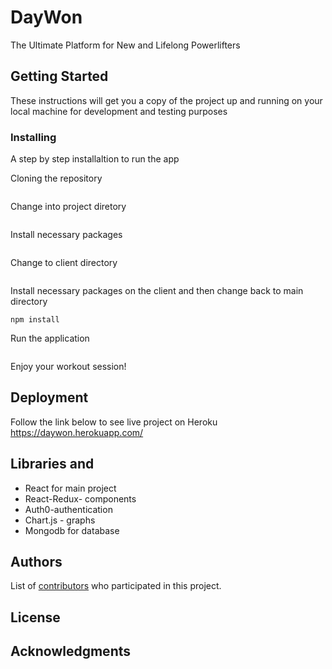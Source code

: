 # DayWon
The Ultimate Platform for New and Lifelong Powerlifters

## Getting Started

These instructions will get you a copy of the project up and running on your local machine for development and testing purposes

### Installing

A step by step installaltion to run the app

Cloning the repository 
```Git Clone https://github.com/a2sandoval/DayWon.git
```
Change into project diretory 
```cd DayWon
```
Install necessary packages 
```npm install 
```
Change to client directory 
```cd client
```
Install necessary packages on the client and then change back to main directory
```
npm install 
```
Run the application 
```npm run dev
```
Enjoy your workout session! 


## Deployment

Follow the link below to see live project on Heroku 
https://daywon.herokuapp.com/

## Libraries and 

* React for main project 
* React-Redux- components
* Auth0-authentication
* Chart.js - graphs 
* Mongodb for database 

## Authors

List of [contributors](https://github.com/a2sandoval/DayWon/graphs/contributors) who participated in this project.

## License
## Acknowledgments
